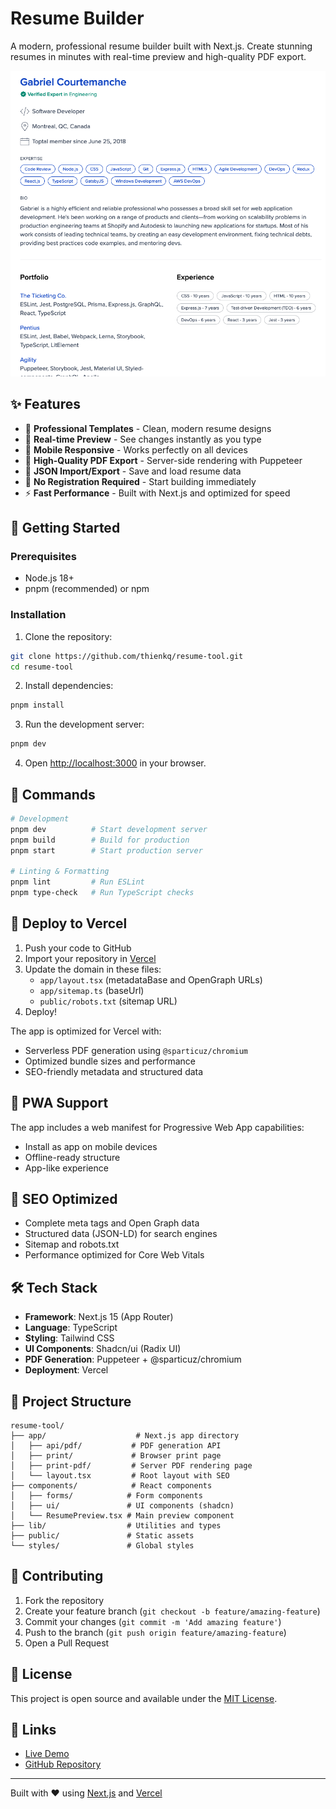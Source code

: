 # Resume Builder

A modern, professional resume builder built with Next.js. Create stunning resumes in minutes with real-time preview and high-quality PDF export.

![Resume Builder](public/template-reference.png)

## ✨ Features

- 🎨 **Professional Templates** - Clean, modern resume designs
- 👀 **Real-time Preview** - See changes instantly as you type
- 📱 **Mobile Responsive** - Works perfectly on all devices
- 📄 **High-Quality PDF Export** - Server-side rendering with Puppeteer
- 💾 **JSON Import/Export** - Save and load resume data
- 🚀 **No Registration Required** - Start building immediately
- ⚡ **Fast Performance** - Built with Next.js and optimized for speed

## 🚀 Getting Started

### Prerequisites

- Node.js 18+ 
- pnpm (recommended) or npm

### Installation

1. Clone the repository:
```bash
git clone https://github.com/thienkq/resume-tool.git
cd resume-tool
```

2. Install dependencies:
```bash
pnpm install
```

3. Run the development server:
```bash
pnpm dev
```

4. Open [http://localhost:3000](http://localhost:3000) in your browser.

## 🔧 Commands

```bash
# Development
pnpm dev          # Start development server
pnpm build        # Build for production
pnpm start        # Start production server

# Linting & Formatting
pnpm lint         # Run ESLint
pnpm type-check   # Run TypeScript checks
```

## 🚀 Deploy to Vercel

1. Push your code to GitHub
2. Import your repository in [Vercel](https://vercel.com)
3. Update the domain in these files:
   - `app/layout.tsx` (metadataBase and OpenGraph URLs)
   - `app/sitemap.ts` (baseUrl)
   - `public/robots.txt` (sitemap URL)
4. Deploy!

The app is optimized for Vercel with:
- Serverless PDF generation using `@sparticuz/chromium`
- Optimized bundle sizes and performance
- SEO-friendly metadata and structured data

## 📱 PWA Support

The app includes a web manifest for Progressive Web App capabilities:
- Install as app on mobile devices
- Offline-ready structure
- App-like experience

## 🎯 SEO Optimized

- Complete meta tags and Open Graph data
- Structured data (JSON-LD) for search engines
- Sitemap and robots.txt
- Performance optimized for Core Web Vitals

## 🛠️ Tech Stack

- **Framework**: Next.js 15 (App Router)
- **Language**: TypeScript
- **Styling**: Tailwind CSS
- **UI Components**: Shadcn/ui (Radix UI)
- **PDF Generation**: Puppeteer + @sparticuz/chromium
- **Deployment**: Vercel

## 📁 Project Structure

```
resume-tool/
├── app/                    # Next.js app directory
│   ├── api/pdf/           # PDF generation API
│   ├── print/             # Browser print page
│   ├── print-pdf/         # Server PDF rendering page
│   └── layout.tsx         # Root layout with SEO
├── components/            # React components
│   ├── forms/            # Form components
│   ├── ui/               # UI components (shadcn)
│   └── ResumePreview.tsx # Main preview component
├── lib/                  # Utilities and types
├── public/               # Static assets
└── styles/               # Global styles
```

## 🤝 Contributing

1. Fork the repository
2. Create your feature branch (`git checkout -b feature/amazing-feature`)
3. Commit your changes (`git commit -m 'Add amazing feature'`)
4. Push to the branch (`git push origin feature/amazing-feature`)
5. Open a Pull Request

## 📄 License

This project is open source and available under the [MIT License](LICENSE).

## 🔗 Links

- [Live Demo](https://resume-builder.vercel.app) <!-- Update with your actual domain -->
- [GitHub Repository](https://github.com/thienkq/resume-tool)

---

Built with ❤️ using [Next.js](https://nextjs.org) and [Vercel](https://vercel.com)
